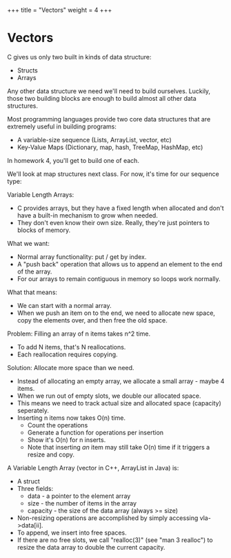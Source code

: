 +++
title = "Vectors"
weight = 4
+++

# Vectors

C gives us only two built in kinds of data structure:

 - Structs
 - Arrays

Any other data structure we need we'll need to build ourselves. Luckily, those
two building blocks are enough to build almost all other data structures.

Most programming languages provide two core data structures that are extremely
useful in building programs:

 - A variable-size sequence (Lists, ArrayList, vector, etc)
 - Key-Value Maps (Dictionary, map, hash, TreeMap, HashMap, etc)

In homework 4, you'll get to build one of each.

We'll look at map structures next class. For now, it's time for our sequence
type:

Variable Length Arrays:

 - C provides arrays, but they have a fixed length when allocated and
   don't have a built-in mechanism to grow when needed.
 - They don't even know their own size. Really, they're just pointers
   to blocks of memory.

What we want:

 - Normal array functionality: put / get by index.
 - A "push back" operation that allows us to append an element to
   the end of the array.
 - For our arrays to remain contiguous in memory so loops work normally.

What that means:

 - We can start with a normal array.
 - When we push an item on to the end, we need to allocate new space,
   copy the elements over, and then free the old space.

Problem: Filling an array of n items takes n^2 time.

 - To add N items, that's N reallocations.
 - Each reallocation requires copying.
 
Solution: Allocate more space than we need.

 - Instead of allocating an empty array, we allocate a small array - maybe 4
   items.
 - When we run out of empty slots, we double our allocated space.
 - This means we need to track actual size and allocated space (capacity)
   seperately.
 - Inserting n items now takes O(n) time.
   - Count the operations
   - Generate a function for operations per insertion
   - Show it's O(n) for n inserts.
   - Note that inserting *an* item may still take O(n) time if it triggers
     a resize and copy.

A Variable Length Array (vector in C++, ArrayList in Java) is:

 - A struct
 - Three fields: 
   - data - a pointer to the element array
   - size - the number of items in the array
   - capacity - the size of the data array (always >= size)
 - Non-resizing operations are accomplished by simply accessing vla->data[ii].
 - To append, we insert into free spaces.
 - If there are no free slots, we call "realloc(3)" (see "man 3 realloc") to
   resize the data array to double the current capacity.

